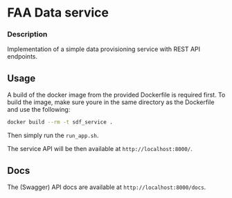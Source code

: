 # FAA Data service

### Description
Implementation of a simple data provisioning service with REST API endpoints. 

## Usage

A build of the docker image from the provided Dockerfile is required first.
To build the image, make sure youre in the same directory as the Dockerfile and use the following:
```bash
docker build --rm -t sdf_service .
```


Then simply run the `run_app.sh`.

The service API will be then available at `http://localhost:8000/`.

## Docs

The (Swagger) API docs are available at `http://localhost:8000/docs`.
